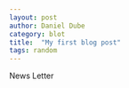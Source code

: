 ```yaml
---
layout: post
author: Daniel Dube
category: blot 
title:  "My first blog post"      
tags: random
---
```

News Letter
